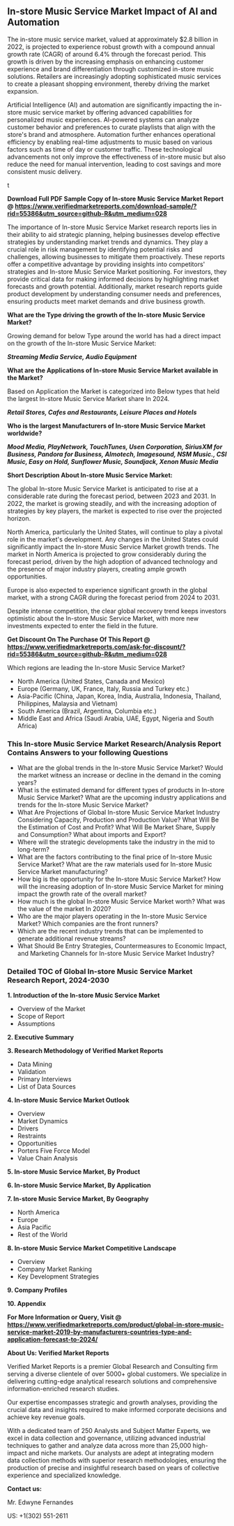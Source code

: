 <h2>In-store Music Service Market Impact of AI and Automation</h2><p>The in-store music service market, valued at approximately $2.8 billion in 2022, is projected to experience robust growth with a compound annual growth rate (CAGR) of around 6.4% through the forecast period. This growth is driven by the increasing emphasis on enhancing customer experience and brand differentiation through customized in-store music solutions. Retailers are increasingly adopting sophisticated music services to create a pleasant shopping environment, thereby driving the market expansion.</p><p>Artificial Intelligence (AI) and automation are significantly impacting the in-store music service market by offering advanced capabilities for personalized music experiences. AI-powered systems can analyze customer behavior and preferences to curate playlists that align with the store's brand and atmosphere. Automation further enhances operational efficiency by enabling real-time adjustments to music based on various factors such as time of day or customer traffic. These technological advancements not only improve the effectiveness of in-store music but also reduce the need for manual intervention, leading to cost savings and more consistent music delivery.</p>t</p><p id="" class=""><strong>Download Full PDF Sample Copy of In-store Music Service Market Report @ <a href="https://www.verifiedmarketreports.com/download-sample/?rid=55386&utm_source=github-R&utm_medium=028" target="_blank">https://www.verifiedmarketreports.com/download-sample/?rid=55386&utm_source=github-R&utm_medium=028</a></strong></p><p>The importance of&nbsp;In-store Music Service Market research reports lies in their ability to aid strategic planning, helping businesses develop effective strategies by understanding market trends and dynamics. They play a crucial role in risk management by identifying potential risks and challenges, allowing businesses to mitigate them proactively. These reports offer a competitive advantage by providing insights into competitors' strategies and In-store Music Service Market positioning. For investors, they provide critical data for making informed decisions by highlighting market forecasts and growth potential. Additionally, market research reports guide product development by understanding consumer needs and preferences, ensuring products meet market demands and drive business growth.</p><p><strong>What are the&nbsp;Type driving the growth of the In-store Music Service Market?</strong></p><p id="" class="">Growing demand for below Type around the world has had a direct impact on the growth of the In-store Music Service Market:</p><em><strong>Streaming Media Service, Audio Equipment</strong></em></p><strong>What are the&nbsp;Applications&nbsp;of In-store Music Service Market available in the Market?</strong></p><p id="" class="">Based on Application the Market is categorized into Below types that held the largest In-store Music Service Market share In 2024.</p><em><strong>Retail Stores, Cafes and Restaurants, Leisure Places and Hotels</strong></em></p><strong>Who is the largest Manufacturers of In-store Music Service Market worldwide?</strong></p><p><em><strong>Mood Media, PlayNetwork, TouchTunes, Usen Corporation, SiriusXM for Business, Pandora for Business, Almotech, Imagesound, NSM Music., CSI Music, Easy on Hold, Sunflower Music, Soundjack, Xenon Music Media</strong></em></p><p id="" class=""><strong>Short Description About In-store Music Service Market:</strong></p><p>The global In-store Music Service Market is anticipated to rise at a considerable rate during the forecast period, between 2023 and 2031. In 2022, the market is growing steadily, and with the increasing adoption of strategies by key players, the market is expected to rise over the projected horizon.</p><p>North America, particularly the United States, will continue to play a pivotal role in the market's development. Any changes in the United States could significantly impact the In-store Music Service Market growth trends. The market in North America is projected to grow considerably during the forecast period, driven by the high adoption of advanced technology and the presence of major industry players, creating ample growth opportunities.</p><p>Europe is also expected to experience significant growth in the global market, with a strong CAGR during the forecast period from 2024 to 2031.</p><p>Despite intense competition, the clear global recovery trend keeps investors optimistic about the In-store Music Service Market, with more new investments expected to enter the field in the future.</p><p id="" class=""><strong>Get Discount On The Purchase Of This Report @ <a href="https://www.verifiedmarketreports.com/ask-for-discount/?rid=55386&utm_source=github-R&utm_medium=028" target="_blank">https://www.verifiedmarketreports.com/ask-for-discount/?rid=55386&utm_source=github-R&utm_medium=028</a></strong></p>Which regions are leading the In-store Music Service Market?</p><ul><li>North America (United States, Canada and Mexico)</li><li>Europe (Germany, UK, France, Italy, Russia and Turkey etc.)</li><li>Asia-Pacific (China, Japan, Korea, India, Australia, Indonesia, Thailand, Philippines, Malaysia and Vietnam)</li><li>South America (Brazil, Argentina, Columbia etc.)</li><li>Middle East and Africa (Saudi Arabia, UAE, Egypt, Nigeria and South Africa)</li></ul><h3 id="" class="">This In-store Music Service Market Research/Analysis Report Contains Answers to your following Questions</h3><ul><li>What are the global trends in the In-store Music Service Market? Would the market witness an increase or decline in the demand in the coming years?</li><li>What is the estimated demand for different types of products in In-store Music Service Market? What are the upcoming industry applications and trends for the In-store Music Service Market?</li><li>What Are Projections of Global In-store Music Service Market Industry Considering Capacity, Production and Production Value? What Will Be the Estimation of Cost and Profit? What Will Be Market Share, Supply and Consumption? What about imports and Export?</li><li>Where will the strategic developments take the industry in the mid to long-term?</li><li>What are the factors contributing to the final price of In-store Music Service Market? What are the raw materials used for In-store Music Service Market manufacturing?</li><li>How big is the opportunity for the In-store Music Service Market? How will the increasing adoption of In-store Music Service Market for mining impact the growth rate of the overall market?</li><li>How much is the global In-store Music Service Market worth? What was the value of the market In 2020?</li><li>Who are the major players operating in the In-store Music Service Market? Which companies are the front runners?</li><li>Which are the recent industry trends that can be implemented to generate additional revenue streams?</li><li>What Should Be Entry Strategies, Countermeasures to Economic Impact, and Marketing Channels for In-store Music Service Market Industry?</li></ul><h3 id="" class="">Detailed TOC of Global In-store Music Service Market Research Report, 2024-2030</h3><p id="" class=""><strong>1. Introduction of the In-store Music Service Market</strong></p><ul><li>Overview of the Market</li><li>Scope of Report</li><li>Assumptions</li></ul><p id="" class=""><strong>2. Executive Summary</strong></p><p id="" class=""><strong>3. Research Methodology of Verified Market Reports</strong></p><ul><li>Data Mining</li><li>Validation</li><li>Primary Interviews</li><li>List of Data Sources</li></ul><p id="" class=""><strong>4. In-store Music Service Market Outlook</strong></p><ul><li>Overview</li><li>Market Dynamics</li><li>Drivers</li><li>Restraints</li><li>Opportunities</li><li>Porters Five Force Model</li><li>Value Chain Analysis</li></ul><p id="" class=""><strong>5. In-store Music Service Market, By Product</strong></p><p id="" class=""><strong>6. In-store Music Service Market, By Application</strong></p><p id="" class=""><strong>7. In-store Music Service Market, By Geography</strong></p><ul><li>North America</li><li>Europe</li><li>Asia Pacific</li><li>Rest of the World</li></ul><p id="" class=""><strong>8. In-store Music Service Market Competitive Landscape</strong></p><ul><li>Overview</li><li>Company Market Ranking</li><li>Key Development Strategies</li></ul><p id="" class=""><strong>9. Company Profiles</strong></p><p id="" class=""><strong>10. Appendix</strong></p><p id="" class=""><strong>For More Information or Query, Visit @ <a href="https://www.verifiedmarketreports.com/product/global-in-store-music-service-market-2019-by-manufacturers-countries-type-and-application-forecast-to-2024/" target="_blank">https://www.verifiedmarketreports.com/product/global-in-store-music-service-market-2019-by-manufacturers-countries-type-and-application-forecast-to-2024/</a></strong></p><p id="" class=""><strong>About Us: Verified Market Reports</strong></p><p id="" class="">Verified Market Reports is a premier Global Research and Consulting firm serving a diverse clientele of over 5000+ global customers. We specialize in delivering cutting-edge analytical research solutions and comprehensive information-enriched research studies.</p><p id="" class="">Our expertise encompasses strategic and growth analyses, providing the crucial data and insights required to make informed corporate decisions and achieve key revenue goals.</p><p id="" class="">With a dedicated team of 250 Analysts and Subject Matter Experts, we excel in data collection and governance, utilizing advanced industrial techniques to gather and analyze data across more than 25,000 high-impact and niche markets. Our analysts are adept at integrating modern data collection methods with superior research methodologies, ensuring the production of precise and insightful research based on years of collective experience and specialized knowledge.</p><p id="" class=""><strong>Contact us:</strong></p><p id="" class="">Mr. Edwyne Fernandes</p><p id="" class="">US: +1(302) 551-2611</p>